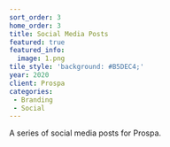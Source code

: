 ```yaml
---
sort_order: 3 
home_order: 3
title: Social Media Posts
featured: true
featured_info:
  image: 1.png
tile_style: 'background: #B5DEC4;'
year: 2020
client: Prospa
categories:
 - Branding
 - Social
---
```


A series of social media posts for Prospa.
